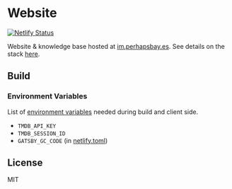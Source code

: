 # Website

[![Netlify Status](https://api.netlify.com/api/v1/badges/fce83868-4b4f-419a-b6f2-9d29f21062c6/deploy-status)](https://app.netlify.com/sites/perhapsbayes/deploys)

Website & knowledge base hosted at [im.perhapsbay.es](https://im.perhapsbay.es).
See details on the stack [here](https://im.perhapsbay.es/kb/the-stack).

## Build

### Environment Variables

List of [environment variables](https://www.gatsbyjs.com/docs/how-to/local-development/environment-variables) needed during build and client side.

- `TMDB_API_KEY`
- `TMDB_SESSION_ID`
- `GATSBY_GC_CODE` (in [netlify.toml](./netlify.toml))

## License

MIT
